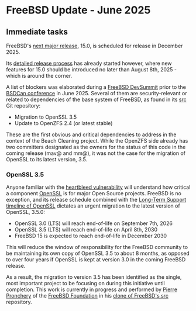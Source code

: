 # FreeBSD Update - June 2025

## Immediate tasks

FreeBSD's [next major release](https://www.freebsd.org/releng/), 15.0, is
scheduled for release in December 2025.

Its [detailed release process](https://www.freebsd.org/releases/15.0R/schedule/)
has already started however, where new features for 15.0 should be introduced no
later than August 8th, 2025 - which is around the corner.

A list of blockers was elaborated during a [FreeBSD
DevSummit](https://wiki.freebsd.org/DevSummit/202506) prior to the [BSDCan
conference](https://www.bsdcan.org/2025/) in June 2025. Several of them are
security-relevant or related to dependencies of the base system of FreeBSD, as
found in its [src](https://github.com/FreeBSD/freebsd-src.git) Git repository:

* Migration to OpenSSL 3.5
* Update to OpenZFS 2.4 (or latest stable)

These are the first obvious and critical dependencies to address in the context
of the Beach Cleaning project. While the OpenZFS side already has two committers
designated as the owners for the status of this code in the coming release (mav@
and mm@), it was not the case for the migration of OpenSSL to its latest
version, 3.5.

### OpenSSL 3.5

Anyone familiar with the [heartbleed vulnerability](https://heartbleed.com/)
will understand how critical a component [OpenSSL](https://openssl-library.org/)
is for major Open Source projects. FreeBSD is no exception, and its release
schedule combined with the [Long-Term Support timeline of
OpenSSL](https://openssl-library.org/policies/releasestrat/index.html) dictates
an urgent migration to the latest version of OpenSSL, 3.5.0:

* OpenSSL 3.0 (LTS) will reach end-of-life on September 7th, 2026
* OpenSSL 3.5 (LTS) will reach end-of-life on April 8th, 2030
* FreeBSD 15 is expected to reach end-of-life in December 2030

This will reduce the window of responsibility for the FreeBSD community to be
maintaining its own copy of OpenSSL 3.5 to about 8 months, as opposed to over
four years if OpenSSL is kept at version 3.0 in the coming FreeBSD release.

As a result, the migration to version 3.5 has been identified as the single,
most important project to be focusing on during this initiative until
completion. This work is currently in progress and performed by [Pierre
Pronchery](https://github.com/khorben) of the [FreeBSD
Foundation](https://freebsdfoundation.org/) in his [clone of FreeBSD's
src](https://github.com/khorben/freebsd-src.git) repository.

